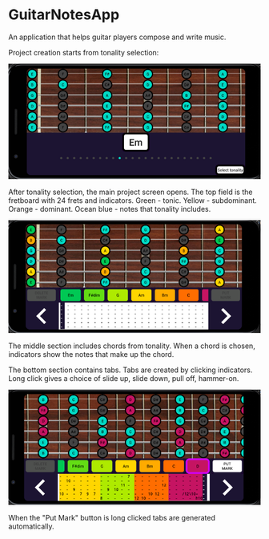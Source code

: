 # GuitarNotesApp

An application that helps guitar players compose and write music. 

Project creation starts from tonality selection:

![scr_two](/images/tonality_choose.png)

After tonality selection, the main project screen opens. The top field is the fretboard with 24 frets and indicators. 
Green - tonic.
Yellow - subdominant.
Orange - dominant.
Ocean blue - notes that tonality includes.

![scr_three](/images/main.png)

The middle section includes chords from tonality. When a chord is chosen, indicators show the notes that make up the chord.

The bottom section contains tabs. Tabs are created by clicking indicators. Long click gives a choice of slide up, slide down, pull off, hammer-on.

![scr_one](/images/work.png)

When the "Put Mark" button is long clicked tabs are generated automatically.
